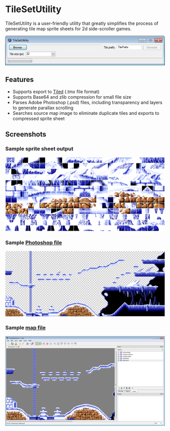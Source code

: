 TileSetUtility
==============

TileSetUtility is a user-friendly utility that greatly simplifies the process of generating tile map sprite sheets for 2d side-scroller games.

![Tile map screenshot](/Documentation/tile_set_utility_screenshot.png)

Features
--------
* Supports export to [Tiled](http://www.mapeditor.org/) (.tmx file format)
* Supports Base64 and zlib compression for small file size
* Parses Adobe Photoshop (.psd) files, including transparency and layers to generate parallax scrolling
* Searches source map image to eliminate duplicate tiles and exports to compressed sprite sheet

Screenshots
-----------
### Sample sprite sheet output
![Tile set screenshot](/Documentation/tile_set_screenshot.png)
### Sample [Photoshop file](/Documentation/tile_map_photoshop.psd)
![Tile map screenshot](/Documentation/tile_map_screenshot.png)
### Sample [map file](/Documentation/tiled_map.tmx)
![Tiled screenshot](/Documentation/tiled_screenshot.png)
